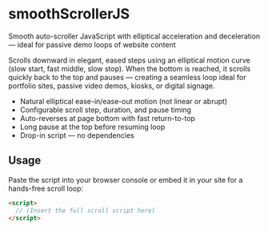 # smoothScrollerJS
Smooth auto-scroller JavaScript with elliptical acceleration and deceleration — ideal for passive demo loops of website content

Scrolls downward in elegant, eased steps using an elliptical motion curve (slow start, fast middle, slow stop). When the bottom is reached, it scrolls quickly back to the top and pauses — creating a seamless loop ideal for portfolio sites, passive video demos, kiosks, or digital signage.

- Natural elliptical ease-in/ease-out motion (not linear or abrupt)
- Configurable scroll step, duration, and pause timing
- Auto-reverses at page bottom with fast return-to-top
- Long pause at the top before resuming loop
- Drop-in script — no dependencies

## Usage

Paste the script into your browser console or embed it in your site for a hands-free scroll loop:

```html
<script>
  // (Insert the full scroll script here)
</script>
